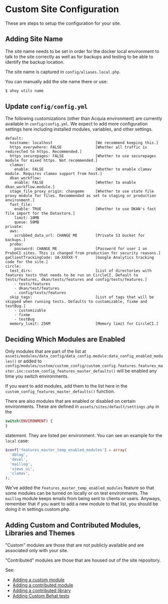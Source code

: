 # Custom Site Configuration

These are steps to setup the configuration for your site.

## Adding Site Name

The site name needs to be set in order for the docker local environment to talk to the site correctly as well as for backups and testing to be able to identify the backup location.

The site name is captured in ``config/aliases.local.php``.

You can manually add the site name there or use:

```bash
$ ahoy utils name
```

## Update ``config/config.yml``

The following customizations (other than Acquia environment) are currently available in ``config/config.yml``. We expect to add more configuration settings here including installed modules, variables, and other settings.

```
default:
  hostname: localhost                   [We recommend keeping this.]
  https_everywhere: FALSE               [Whether all traffic is redirected to https. Recommended.]
  https_securepages: FALSE              [Whether to use securepages module for mixed https. Not recommended.]
  clamav:     
    enable: FALSE                       [Whether to enable clamav module. Requires clamav support from host.]
  dkan_workflow:
    enable: FALSE                       [Whether to enable dkan_workflow.module.]
  stage_file_proxy_origin: changeme     [Whether to use state file proxy module for files. Recommended as set to staging or production environment.]
  fast_file:      
    enable: TRUE                        [Whether to use DKAN's fast file import for the Datastore.]
    limit: 10MB
    queue: 50MB
private:
  aws:
    scrubbed_data_url: CHANGE ME        [Private S3 bucket for backups.]
  probo:
    password: CHANGE ME                 [Password for user 1 on ProboCI sites. This is changed from production for security reasons.]
gaClientTrackingCode: UA-XXXXX-Y        [Google Analytics tracking code for the site.]
circle:
  test_dirs:                            [List of directories with features tests that needs to be run on CircleCI. Default to tests/features, dkan/tests/features and config/tests/features.]
    - tests/features
    - dkan/test/features
    - config/tests/features
  skip_tags:                            [List of tags that will be skipped when running tests. Defaults to customizable, fixme and testBug.]
    - customizable
    - fixme
    - testBug
  memory_limit: 256M                    [Memory limit for CircleCI.]
```
## Deciding Which Modules are Enabled

Only modules that are part of the list at ``assets/modules/data_config/data_config.module:data_config_enabled_modules()`` or added to ``config/modules/custom/custom_config/custom_config.features.features_master.inc:custom_config_features_master_defaults()`` will be enabled any time you switch environments.

If you want to add modules, add them to the list here in the ``custom_config_features_master_defaults()`` function.

There are also modules that are enabled or disabled on certain environments. These are defined in ``assets/sites/default/settings.php`` in the

```php
switch(ENVIRONMENT) {
}
```

statement. They are listed per environment. You can see an example for the ``local`` case:

```php
$conf['features_master_temp_enabled_modules'] = array(
  'dblog',
  'devel',
  'maillog',
  'views_ui',
  'clamav',
);
```

We've added the ``features_master_temp_enabled_modules`` feature so that some modules can be turned on locally or on test environments. The ``maillog`` module keeps emails from being sent to clients or users. Anyways, remember that if you want to add a new module to that list, you should be doing it in settings.custom.php.

## Adding Custom and Contributed Modules, Libraries and Themes

"Custom" modules are those that are not publicly available and are associated only with your site.

"Contributed" modules are those that are housed out of the site repository.

See:

* [Adding a custom module](../common_tasks/add-custom-module.md)
* [Adding a contributed module](../common_tasks/add-contrib-module.md)
* [Adding a contributed library](../common_tasks/add-contrib-library.md)
* [Adding Custom Behat tests](../common_tasks/add-custom-behat-test.md)
